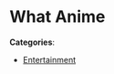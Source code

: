 # What Anime






**Categories**:
- [Entertainment](https://github.com/apis-list/apis-list#entertainment)




